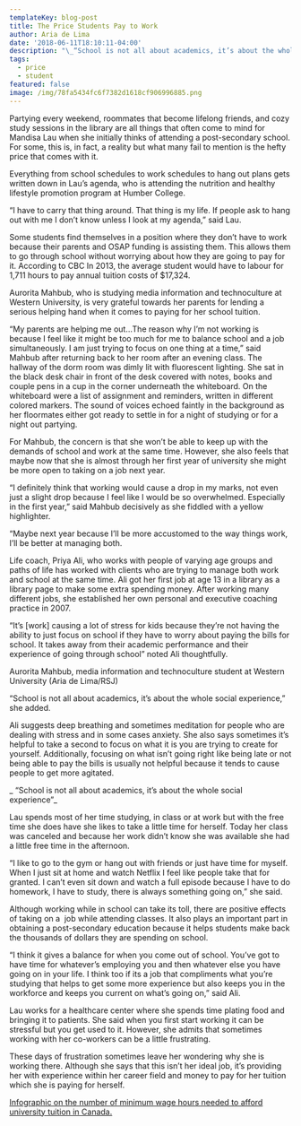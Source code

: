 ```yaml
---
templateKey: blog-post
title: The Price Students Pay to Work
author: Aria de Lima
date: '2018-06-11T18:10:11-04:00'
description: "\_“School is not all about academics, it’s about the whole social experience”."
tags:
  - price
  - student
featured: false
image: /img/78fa5434fc6f7382d1618cf906996885.png
---
```

Partying every weekend, roommates that become lifelong friends, and cozy study sessions in the library are all things that often come to mind for Mandisa Lau when she initially thinks of attending a post-secondary school. For some, this is, in fact, a reality but what many fail to mention is the hefty price that comes with it.



Everything from school schedules to work schedules to hang out plans gets written down in Lau’s agenda, who is attending the nutrition and healthy lifestyle promotion program at Humber College.



“I have to carry that thing around. That thing is my life. If people ask to hang out with me I don’t know unless I look at my agenda,” said Lau.



Some students find themselves in a position where they don’t have to work because their parents and OSAP funding is assisting them. This allows them to go through school without worrying about how they are going to pay for it. According to CBC In 2013, the average student would have to labour for 1,711 hours to pay annual tuition costs of $17,324.



Aurorita Mahbub, who is studying media information and technoculture at Western University, is very grateful towards her parents for lending a serious helping hand when it comes to paying for her school tuition.



“My parents are helping me out...The reason why I’m not working is because I feel like it might be too much for me to balance school and a job simultaneously. I am just trying to focus on one thing at a time,” said Mahbub after returning back to her room after an evening class. The hallway of the dorm room was dimly lit with fluorescent lighting. She sat in the black desk chair in front of the desk covered with notes, books and couple pens in a cup in the corner underneath the whiteboard. On the whiteboard were a list of assignment and reminders, written in different colored markers. The sound of voices echoed faintly in the background as her floormates either got ready to settle in for a night of studying or for a night out partying.



For Mahbub, the concern is that she won’t be able to keep up with the demands of school and work at the same time. However, she also feels that maybe now that she is almost through her first year of university she might be more open to taking on a job next year.



“I definitely think that working would cause a drop in my marks, not even just a slight drop because I feel like I would be so overwhelmed. Especially in the first year,” said Mahbub decisively as she fiddled with a yellow highlighter.



“Maybe next year because I’ll be more accustomed to the way things work, I’ll be better at managing both.



Life coach, Priya Ali, who works with people of varying age groups and paths of life has worked with clients who are trying to manage both work and school at the same time. Ali got her first job at age 13 in a library as a library page to make some extra spending money. After working many different jobs, she established her own personal and executive coaching practice in 2007.



“It’s \[work] causing a lot of stress for kids because they’re not having the ability to just focus on school if they have to worry about paying the bills for school. It takes away from their academic performance and their experience of going through school” noted Ali thoughtfully.



Aurorita Mahbub, media information and technoculture student at Western University (Aria de Lima/RSJ)



“School is not all about academics, it’s about the whole social experience,” she added.



Ali suggests deep breathing and sometimes meditation for people who are dealing with stress and in some cases anxiety. She also says sometimes it’s helpful to take a second to focus on what it is you are trying to create for yourself. Additionally, focusing on what isn’t going right like being late or not being able to pay the bills is usually not helpful because it tends to cause people to get more agitated.



_ “School is not all about academics, it’s about the whole social experience”_



Lau spends most of her time studying, in class or at work but with the free time she does have she likes to take a little time for herself. Today her class was canceled and because her work didn’t know she was available she had a little free time in the afternoon.



“I like to go to the gym or hang out with friends or just have time for myself. When I just sit at home and watch Netflix I feel like people take that for granted. I can’t even sit down and watch a full episode because I have to do homework, I have to study, there is always something going on,” she said.



Although working while in school can take its toll, there are positive effects of taking on a  job while attending classes. It also plays an important part in obtaining a post-secondary education because it helps students make back the thousands of dollars they are spending on school.



“I think it gives a balance for when you come out of school. You’ve got to have time for whatever’s employing you and then whatever else you have going on in your life. I think too if its a job that compliments what you’re studying that helps to get some more experience but also keeps you in the workforce and keeps you current on what’s going on,” said Ali.



Lau works for a healthcare center where she spends time plating food and bringing it to patients. She said when you first start working it can be stressful but you get used to it. However, she admits that sometimes working with her co-workers can be a little frustrating.



These days of frustration sometimes leave her wondering why she is working there. Although she says that this isn’t her ideal job, it’s providing her with experience within her career field and money to pay for her tuition which she is paying for herself.



[Infographic on the number of minimum wage hours needed to afford university tuition in Canada.](https://create.piktochart.com/output/26208485-working-university-students-in-canada)
